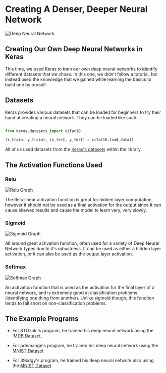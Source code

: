 # Creating A Denser, Deeper Neural Network

![Deep Neural Network](http://neuralnetworksanddeeplearning.com/images/tikz41.png)

## Creating Our Own Deep Neural Networks in Keras

This time, we used Keras to train our own deep neural networks to identify different datasets that we chose. In this one, we didn't follow a tutorial, but instead used the knowledge that we gained while learning the basics to build one by ourself.

## Datasets

Keras provides various datasets that can be loaded for beginners to try their hand at creating a neural network. They can be loaded like such: 

```Python

from keras.datasets import cifar10

(x_train, y_train), (x_test, y_test) = cifar10.load_data()
```
All of us used datasets from the [Keras's datasets](https://keras.io/datasets/) within the library.

## The Activation Functions Used

### Relu
![Relu Graph](https://www.researchgate.net/profile/Leo_Pauly/publication/319235847/figure/fig3/AS:537056121634820@1505055565670/ReLU-activation-function.png)

The Relu linear activation function is great for hidden layer computation, however it should not be used as a final activation for the output since it can cause skewed results and cause the model to learn very, very slowly.

### Sigmoid
![Sigmoid Graph](https://cdn-images-1.medium.com/max/1600/1*Xu7B5y9gp0iL5ooBj7LtWw.png)

All around great activation function, often used for a variety of Deep Neural Network types due to it's robustness. It can be used as either a hidden layer activation, or it can also be used as the output layer activation.

### Softmax
![Softmax Graph](https://i.stack.imgur.com/ftahr.png)

An activation function that is used as the activation for the final layer of a neural network, and is extremely good at classification problems (identifying one thing from another). Unlike sigmoid though, this function tends to fall short on non-classification problems.

## The Example Programs

* For STOzaki's program, he trained his deep neural network using the [IMDB Dataset](https://keras.io/datasets/#imdb-movie-reviews-sentiment-classification).

* For pdemange's program, he trained his deep neural network using the [MNIST Dataset](https://keras.io/datasets/#mnist-database-of-handwritten-digits)

* For 39xdgy's program, he trained his deep neural network also using the [MNIST Dataset](https://keras.io/datasets/#mnist-database-of-handwritten-digits)


